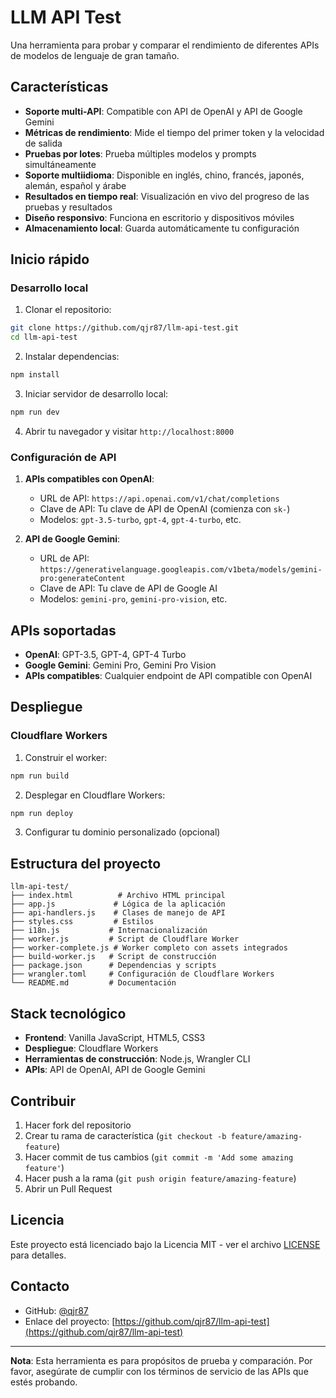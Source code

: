 # LLM API Test

Una herramienta para probar y comparar el rendimiento de diferentes APIs de modelos de lenguaje de gran tamaño.

## Características

- **Soporte multi-API**: Compatible con API de OpenAI y API de Google Gemini
- **Métricas de rendimiento**: Mide el tiempo del primer token y la velocidad de salida
- **Pruebas por lotes**: Prueba múltiples modelos y prompts simultáneamente
- **Soporte multiidioma**: Disponible en inglés, chino, francés, japonés, alemán, español y árabe
- **Resultados en tiempo real**: Visualización en vivo del progreso de las pruebas y resultados
- **Diseño responsivo**: Funciona en escritorio y dispositivos móviles
- **Almacenamiento local**: Guarda automáticamente tu configuración

## Inicio rápido

### Desarrollo local

1. Clonar el repositorio:
```bash
git clone https://github.com/qjr87/llm-api-test.git
cd llm-api-test
```

2. Instalar dependencias:
```bash
npm install
```

3. Iniciar servidor de desarrollo local:
```bash
npm run dev
```

4. Abrir tu navegador y visitar `http://localhost:8000`

### Configuración de API

1. **APIs compatibles con OpenAI**:
   - URL de API: `https://api.openai.com/v1/chat/completions`
   - Clave de API: Tu clave de API de OpenAI (comienza con `sk-`)
   - Modelos: `gpt-3.5-turbo`, `gpt-4`, `gpt-4-turbo`, etc.

2. **API de Google Gemini**:
   - URL de API: `https://generativelanguage.googleapis.com/v1beta/models/gemini-pro:generateContent`
   - Clave de API: Tu clave de API de Google AI
   - Modelos: `gemini-pro`, `gemini-pro-vision`, etc.

## APIs soportadas

- **OpenAI**: GPT-3.5, GPT-4, GPT-4 Turbo
- **Google Gemini**: Gemini Pro, Gemini Pro Vision
- **APIs compatibles**: Cualquier endpoint de API compatible con OpenAI

## Despliegue

### Cloudflare Workers

1. Construir el worker:
```bash
npm run build
```

2. Desplegar en Cloudflare Workers:
```bash
npm run deploy
```

3. Configurar tu dominio personalizado (opcional)

## Estructura del proyecto

```
llm-api-test/
├── index.html          # Archivo HTML principal
├── app.js             # Lógica de la aplicación
├── api-handlers.js    # Clases de manejo de API
├── styles.css         # Estilos
├── i18n.js           # Internacionalización
├── worker.js         # Script de Cloudflare Worker
├── worker-complete.js # Worker completo con assets integrados
├── build-worker.js   # Script de construcción
├── package.json      # Dependencias y scripts
├── wrangler.toml     # Configuración de Cloudflare Workers
└── README.md         # Documentación
```

## Stack tecnológico

- **Frontend**: Vanilla JavaScript, HTML5, CSS3
- **Despliegue**: Cloudflare Workers
- **Herramientas de construcción**: Node.js, Wrangler CLI
- **APIs**: API de OpenAI, API de Google Gemini

## Contribuir

1. Hacer fork del repositorio
2. Crear tu rama de característica (`git checkout -b feature/amazing-feature`)
3. Hacer commit de tus cambios (`git commit -m 'Add some amazing feature'`)
4. Hacer push a la rama (`git push origin feature/amazing-feature`)
5. Abrir un Pull Request

## Licencia

Este proyecto está licenciado bajo la Licencia MIT - ver el archivo [LICENSE](LICENSE) para detalles.

## Contacto

- GitHub: [@qjr87](https://github.com/qjr87)
- Enlace del proyecto: [https://github.com/qjr87/llm-api-test](https://github.com/qjr87/llm-api-test)

---

**Nota**: Esta herramienta es para propósitos de prueba y comparación. Por favor, asegúrate de cumplir con los términos de servicio de las APIs que estés probando.